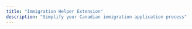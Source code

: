 ```yaml
---
title: "Immigration Helper Extension"
description: "Simplify your Canadian immigration application process"
---
```

